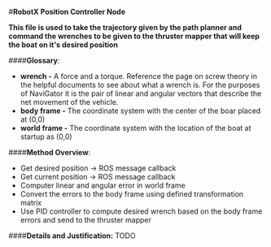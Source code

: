 
#**RobotX Position Controller Node**

**This file is used to take the trajectory given by the path planner
and command the wrenches to be given to the thruster mapper that will keep
the boat on it's desired position**

####**Glossary**:
* **wrench -** A force and a torque. Reference the page on screw theory in the helpful documents to see about      what a wrench is. For the purposes of NaviGator it is the pair of linear and angular vectors that describe the net movement of the vehicle. 
* **body frame -** The coordinate system with the center of the boar placed at (0,0)
* **world frame -** The coordinate system with the location of the boat at startup as (0,0)

####**Method Overview**:
* Get desired position -> ROS message callback
* Get current position -> ROS message callback
* Computer linear and angular error in world frame
* Convert the errors to the body frame using defined transformation matrix
* Use PID controller to compute desired wrench based on the body frame errors and send to the thruster mapper

####**Details and Justification:**
TODO
   
